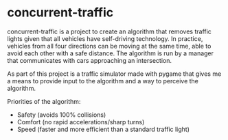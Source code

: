 # concurrent-traffic
concurrent-traffic is a project to create an algorithm that removes traffic lights given that all vehicles have self-driving technology. In practice, vehicles from all four directions can be moving at the same time, able to avoid each other with a safe distance. The algorithm is run by a manager that communicates with cars approaching an intersection.

As part of this project is a traffic simulator made with pygame that gives me a means to provide input to the algorithm and a way to perceive the algorithm.

Priorities of the algorithm:
- Safety (avoids 100% collisions)
- Comfort (no rapid accelerations/sharp turns)
- Speed (faster and more efficient than a standard traffic light)